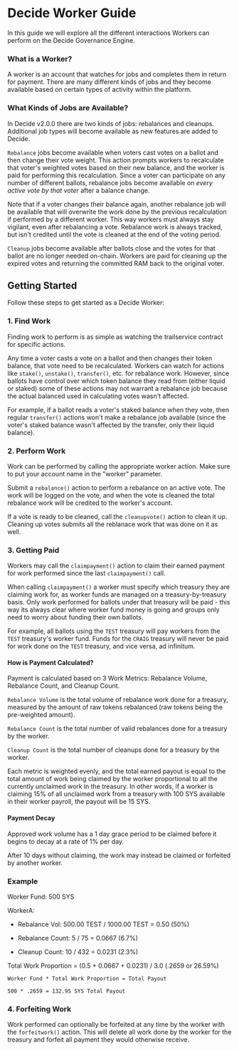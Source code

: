 # Decide Worker Guide

In this guide we will explore all the different interactions Workers can perform on the Decide Governance Engine.

### What is a Worker?

A worker is an account that watches for jobs and completes them in return for payment. There are many different kinds of jobs and they become available based on certain types of activity within the platform.

### What Kinds of Jobs are Available?

In Decide v2.0.0 there are two kinds of jobs: rebalances and cleanups. Additional job types will become available as new features are added to Decide.

`Rebalance` jobs become available when voters cast votes on a ballot and then change their vote weight. This action prompts workers to recalculate that voter's weighted votes based on their new balance, and the worker is paid for performing this recalculation. Since a voter can participate on any number of different ballots, rebalance jobs become available on *every active vote by that voter* after a balance change.

Note that if a voter changes their balance again, another rebalance job will be available that will overwrite the work done by the previous recalculation if performed by a different worker. This way workers must always stay vigilant, even after rebalancing a vote. Rebalance work is always tracked, but isn't credited until the vote is cleaned at the end of the voting period.

`Cleanup` jobs become available after ballots close and the votes for that ballot are no longer needed on-chain. Workers are paid for cleaning up the expired votes and returning the committed RAM back to the original voter.

## Getting Started

Follow these steps to get started as a Decide Worker:

### 1. Find Work

Finding work to perform is as simple as watching the trailservice contract for specific actions.

Any time a voter casts a vote on a ballot and then changes their token balance, that vote need to be recalculated. Workers can watch for actions like `stake()`, `unstake()`, `transfer()`, etc. for rebalance work. However, since ballots have control over which token balance they read from (either liquid or staked) some of these actions may not warrant a rebalance job because the actual balanced used in calculating votes wasn't affected. 

For example, if a ballot reads a voter's staked balance when they vote, then regular `transfer()` actions won't make a rebalance job available (since the voter's staked balance wasn't affected by the transfer, only their liquid balance).

### 2. Perform Work

Work can be performed by calling the appropriate worker action. Make sure to put your account name in the "worker" parameter.

Submit a `rebalance()` action to perform a rebalance on an active vote. The work will be logged on the vote, and when the vote is cleaned the total rebalance work will be credited to the worker's account.

If a vote is ready to be cleaned, call the `cleanupvote()` action to clean it up. Cleaning up votes submits all the reblanace work that was done on it as well.

### 3. Getting Paid

Workers may call the `claimpayment()` action to claim their earned payment for work performed since the last `claimpayment()` call.

When calling `claimpayment()` a worker must specify which treasury they are claiming work for, as worker funds are managed on a treasury-by-treasury basis. Only work performed for ballots under that treasury will be paid - this way its always clear where worker fund money is going and groups only need to worry about funding their own ballots.

For example, all ballots using the `TEST` treasury will pay workers from the `TEST` treasury's worker fund. Funds for the `CRAIG` treasury will never be paid for work done on the `TEST` treasury, and vice versa, ad infinitum.

#### How is Payment Calculated?

Payment is calculated based on 3 Work Metrics: Rebalance Volume, Rebalance Count, and Cleanup Count.

`Rebalance Volume` is the total volume of rebalance work done for a treasury, measured by the amount of raw tokens rebalanced (raw tokens being the pre-weighted amount).

`Rebalance Count` is the total number of valid rebalances done for a treasury by the worker.

`Cleanup Count` is the total number of cleanups done for a treasury by the worker.

Each metric is weighted evenly, and the total earned payout is equal to the total amount of work being claimed by the worker proportional to all the currently unclaimed work in the treasury. In other words, if a worker is claiming 15% of all unclaimed work from a treasury with 100 SYS available in their worker payroll, the payout will be 15 SYS.

#### Payment Decay

Approved work volume has a 1 day grace period to be claimed before it begins to decay at a rate of 1% per day.

After 10 days without claiming, the work may instead be claimed or forfeited by another worker.

### Example

Worker Fund: 500 SYS

WorkerA: 

- Rebalance Vol: 500.00 TEST / 1000.00 TEST = 0.50 (50%)

- Rebalance Count: 5 / 75 = 0.0667 (6.7%)

- Cleanup Count: 10 / 432 = 0.0231 (2.3%)

Total Work Proportion = (0.5 + 0.0667 + 0.0231) / 3.0 (.2659 or 26.59%)
```
Worker Fund * Total Work Proportion = Total Payout

500 * .2659 = 132.95 SYS Total Payout
```

### 4. Forfeiting Work

Work performed can optionally be forfeited at any time by the worker with the `forfeitwork()` action. This will delete all work done by the worker for the treasury and forfeit all payment they would otherwise receive. 
